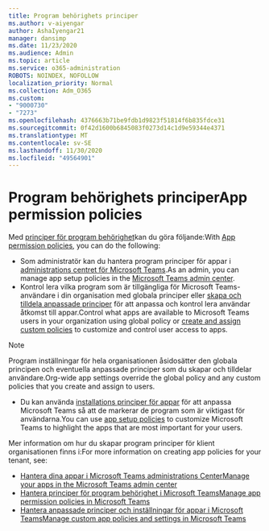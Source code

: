 ```yaml
---
title: Program behörighets principer
ms.author: v-aiyengar
author: AshaIyengar21
manager: dansimp
ms.date: 11/23/2020
ms.audience: Admin
ms.topic: article
ms.service: o365-administration
ROBOTS: NOINDEX, NOFOLLOW
localization_priority: Normal
ms.collection: Adm_O365
ms.custom:
- "9000730"
- "7273"
ms.openlocfilehash: 4376663b71be9fdb1d9823f51814f6b835fdce31
ms.sourcegitcommit: 0f42d1600b6845083f0273d14c1d9e59344e4371
ms.translationtype: MT
ms.contentlocale: sv-SE
ms.lasthandoff: 11/30/2020
ms.locfileid: "49564901"
---
```

# <a name="app-permission-policies"></a><span data-ttu-id="945a6-102">Program behörighets principer</span><span class="sxs-lookup"><span data-stu-id="945a6-102">App permission policies</span></span>

<span data-ttu-id="945a6-103">Med [principer för program behörighet](https://docs.microsoft.com/microsoftteams/teams-app-permission-policies)kan du göra följande:</span><span class="sxs-lookup"><span data-stu-id="945a6-103">With [App permission policies](https://docs.microsoft.com/microsoftteams/teams-app-permission-policies), you can do the following:</span></span>
- <span data-ttu-id="945a6-104">Som administratör kan du hantera program principer för appar i [administrations centret för Microsoft Teams](https://admin.teams.microsoft.com/policies/app-permission).</span><span class="sxs-lookup"><span data-stu-id="945a6-104">As an admin, you can manage app setup policies in the [Microsoft Teams admin center](https://admin.teams.microsoft.com/policies/app-permission).</span></span>
- <span data-ttu-id="945a6-105">Kontrol lera vilka program som är tillgängliga för Microsoft Teams-användare i din organisation med globala principer eller [skapa och tilldela anpassade principer](https://docs.microsoft.com/microsoftteams/teams-app-permission-policies#create-a-custom-app-permission-policy) för att anpassa och kontrol lera användar åtkomst till appar.</span><span class="sxs-lookup"><span data-stu-id="945a6-105">Control what apps are available to Microsoft Teams users in your organization using global policy or [create and assign custom policies](https://docs.microsoft.com/microsoftteams/teams-app-permission-policies#create-a-custom-app-permission-policy) to customize and control user access to apps.</span></span> 
> [!NOTE]
> <span data-ttu-id="945a6-106">Program inställningar för hela organisationen åsidosätter den globala principen och eventuella anpassade principer som du skapar och tilldelar användare.</span><span class="sxs-lookup"><span data-stu-id="945a6-106">Org-wide app settings override the global policy and any custom policies that you create and assign to users.</span></span>
- <span data-ttu-id="945a6-107">Du kan använda [installations principer för appar](https://docs.microsoft.com/microsoftteams/teams-app-setup-policies) för att anpassa Microsoft Teams så att de markerar de program som är viktigast för användarna.</span><span class="sxs-lookup"><span data-stu-id="945a6-107">You can use [app setup policies](https://docs.microsoft.com/microsoftteams/teams-app-setup-policies) to customize Microsoft Teams to highlight the apps that are most important for your users.</span></span> 


<span data-ttu-id="945a6-108">Mer information om hur du skapar program principer för klient organisationen finns i:</span><span class="sxs-lookup"><span data-stu-id="945a6-108">For more information on creating app policies for your tenant, see:</span></span>
- [<span data-ttu-id="945a6-109">Hantera dina appar i Microsoft Teams administrations Center</span><span class="sxs-lookup"><span data-stu-id="945a6-109">Manage your apps in the Microsoft Teams admin center</span></span>](https://docs.microsoft.com/MicrosoftTeams/manage-apps)
- [<span data-ttu-id="945a6-110">Hantera principer för program behörighet i Microsoft Teams</span><span class="sxs-lookup"><span data-stu-id="945a6-110">Manage app permission policies in Microsoft Teams</span></span>](https://docs.microsoft.com/microsoftteams/teams-app-permission-policies)
- [<span data-ttu-id="945a6-111">Hantera anpassade principer och inställningar för appar i Microsoft Teams</span><span class="sxs-lookup"><span data-stu-id="945a6-111">Manage custom app policies and settings in Microsoft Teams</span></span>](https://docs.microsoft.com/MicrosoftTeams/teams-custom-app-policies-and-settings)
